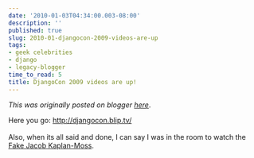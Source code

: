 ```yaml
---
date: '2010-01-03T04:34:00.003-08:00'
description: ''
published: true
slug: 2010-01-djangocon-2009-videos-are-up
tags:
- geek celebrities
- django
- legacy-blogger
time_to_read: 5
title: DjangoCon 2009 videos are up!
---
```


*This was originally posted on blogger [here](https://pydanny.blogspot.com/2010/01/djangocon-2009-videos-are-up.html)*.<div>Here you go: <a href="http://djangocon.blip.tv/">http://djangocon.blip.tv/ </a></div><div><br /></div><div>Also, when its all said and done, I can say I was in the room to watch the <a href="http://jtauber.com/">Fake Jacob Kaplan-Moss</a>.</div><div><br /></div><div><div style="text-align: center;"></div></div><div style="text-align: center;"><br /></div>
